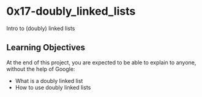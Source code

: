 # 0x17-doubly_linked_lists
Intro to (doubly) linked lists

## Learning Objectives
At the end of this project, you are expected to be able to explain to anyone, without the help of Google:

* What is a doubly linked list
* How to use doubly linked lists
